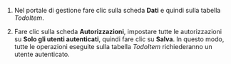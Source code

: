 ﻿1. Nel portale di gestione fare clic sulla scheda **Dati** e quindi sulla tabella _TodoItem_.

2. Fare clic sulla scheda **Autorizzazioni**, impostare tutte le autorizzazioni su **Solo gli utenti autenticati**, quindi fare clic su **Salva**. In questo modo, tutte le operazioni eseguite sulla tabella _TodoItem_ richiederanno un utente autenticato.

<!--HONumber=49-->